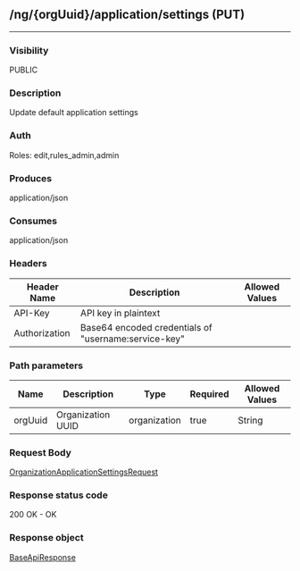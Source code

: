 ## /ng/{orgUuid}/application/settings (PUT)
---
### Visibility
PUBLIC
### Description
Update default application settings
### Auth
Roles: edit,rules_admin,admin
### Produces
application/json
### Consumes
application/json
### Headers
| Header Name | Description | Allowed Values |
| ----------- | ----------- | ----------- |
| API-Key | API key in plaintext |  |
| Authorization | Base64 encoded credentials of &quot;username:service-key&quot; |  |
### Path parameters
| Name | Description | Type | Required | Allowed Values |
| ----------- | ----------- | ----------- | ----------- | ----------- |
| orgUuid | Organization UUID | organization | true | String |
### Request Body
[OrganizationApplicationSettingsRequest](<../../objects/OrganizationApplicationSettingsRequest.md>)
### Response status code
200 OK - OK
### Response object
[BaseApiResponse](<../../objects/BaseApiResponse.md>)
